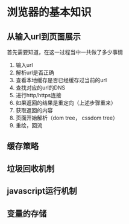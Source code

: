 # 浏览器的基本知识

## 从输入url到页面展示

首先需要知道，在这一过程当中一共做了多少事情

1. 输入url
2. 解析url是否正确
3. 查看本地缓存是否已经缓存过当前的url
4. 查找对应的url的DNS
5. 进行http/https连接
6. 如果返回的结果是重定向（上述步骤重来）
7. 获取返回的内容
8. 页面开始解析（dom tree， cssdom tree）
9. 重绘，回流

## 缓存策略

## 垃圾回收机制

## javascript运行机制

## 变量的存储
